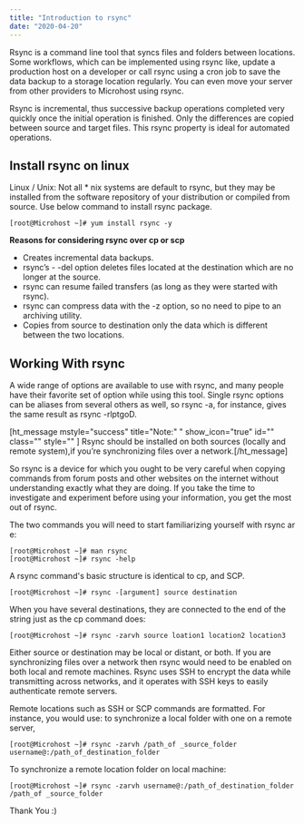 ```yaml
---
title: "Introduction to rsync"
date: "2020-04-20"
---
```


Rsync is a command line tool that syncs files and folders between locations. Some workflows, which can be implemented using rsync like, update a production host on a developer or call rsync using a cron job to save the data backup to a storage location regularly. You can even move your server from other providers to Microhost using rsync.

Rsync is incremental, thus successive backup operations completed very quickly once the initial operation is finished. Only the differences are copied between source and target files. This rsync property is ideal for automated operations.

## Install rsync on linux

Linux / Unix: Not all \* nix systems are default to rsync, but they may be installed from the software repository of your distribution or compiled from source. Use below command to install rsync package.

```
[root@Microhost ~]# yum install rsync -y
```

**Reasons for considering rsync over cp or scp**

- Creates incremental data backups.
- rsync’s - -del option deletes files located at the destination which are no longer at the source.
- rsync can resume failed transfers (as long as they were started with rsync).
- rsync can compress data with the -z option, so no need to pipe to an archiving utility.
- Copies from source to destination only the data which is different between the two locations.

## Working With rsync

A wide range of options are available to use with rsync, and many people have their favorite set of option while using this tool. Single rsync options can be aliases from several others as well, so rsync -a, for instance, gives the same result as rsync -rlptgoD.

\[ht\_message mstyle="success" title="Note:" " show\_icon="true" id="" class="" style="" \] Rsync should be installed on both sources (locally and remote system),if you’re synchronizing files over a network.\[/ht\_message\]

So rsync is a device for which you ought to be very careful when copying commands from forum posts and other websites on the internet without understanding exactly what they are doing. If you take the time to investigate and experiment before using your information, you get the most out of rsync.

The two commands you will need to start familiarizing yourself with rsync are:

```
[root@Microhost ~]# man rsync
[root@Microhost ~]# rsync -help
```

A rsync command's basic structure is identical to cp, and SCP.

```
[root@Microhost ~]# rsync -[argument] source destination
```

When you have several destinations, they are connected to the end of the string just as the cp command does:

```
[root@Microhost ~]# rsync -zarvh source loation1 location2 location3
```

Either source or destination may be local or distant, or both. If you are synchronizing files over a network then rsync would need to be enabled on both local and remote machines. Rsync uses SSH to encrypt the data while transmitting across networks, and it operates with SSH keys to easily authenticate remote servers.

Remote locations such as SSH or SCP commands are formatted. For instance, you would use: to synchronize a local folder with one on a remote server,

```
[root@Microhost ~]# rsync -zarvh /path_of _source_folder username@:/path_of_destination_folder
```

To synchronize a remote location folder on local machine:

```
[root@Microhost ~]# rsync -zarvh username@:/path_of_destination_folder /path_of _source_folder 
```

Thank You :)
